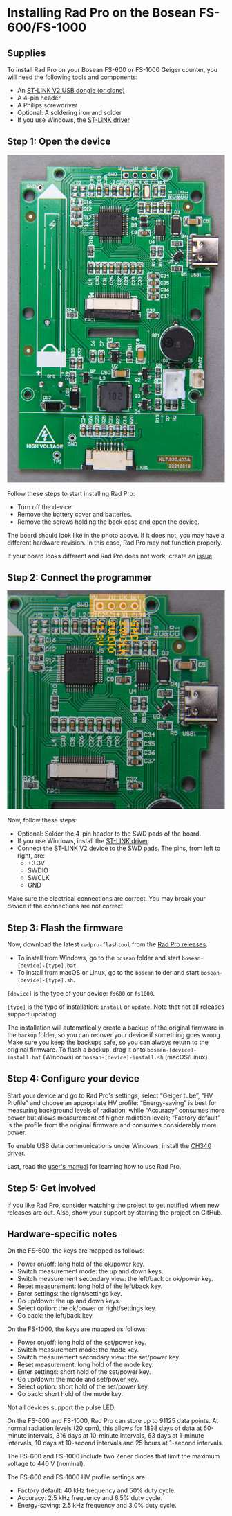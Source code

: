 # Installing Rad Pro on the Bosean FS-600/FS-1000

## Supplies

To install Rad Pro on your Bosean FS-600 or FS-1000 Geiger counter, you will need the following tools and components:

* An [ST-LINK V2 USB dongle (or clone)](https://www.amazon.com/s?k=st-link+v2)
* A 4-pin header
* A Philips screwdriver
* Optional: A soldering iron and solder
* If you use Windows, the [ST-LINK driver](https://www.st.com/en/development-tools/stsw-link009.html)

## Step 1: Open the device

![Bosean FS-600 circuit board](img/fs600-board.jpg)

Follow these steps to start installing Rad Pro:

* Turn off the device.
* Remove the battery cover and batteries.
* Remove the screws holding the back case and open the device.

The board should look like in the photo above. If it does not, you may have a different hardware revision. In this case, Rad Pro may not function properly.

If your board looks different and Rad Pro does not work, create an [issue](https://github.com/Gissio/radpro/issues).

## Step 2: Connect the programmer

![Bosean FS-600 connectors](img/fs600-swd.jpg)

Now, follow these steps:

* Optional: Solder the 4-pin header to the SWD pads of the board.
* If you use Windows, install the [ST-LINK driver](https://www.st.com/en/development-tools/stsw-link009.html).
* Connect the ST-LINK V2 device to the SWD pads. The pins, from left to right, are:
  * +3.3V
  * SWDIO
  * SWCLK
  * GND

Make sure the electrical connections are correct. You may break your device if the connections are not correct.

## Step 3: Flash the firmware

Now, download the latest `radpro-flashtool` from the [Rad Pro releases](https://github.com/Gissio/radpro/releases).

* To install from Windows, go to the `bosean` folder and start `bosean-[device]-[type].bat`.
* To install from macOS or Linux, go to the `bosean` folder and start `bosean-[device]-[type].sh`.

`[device]` is the type of your device: `fs600` or `fs1000`.

`[type]` is the type of installation: `install` or `update`. Note that not all releases support updating.

The installation will automatically create a backup of the original firmware in the `backup` folder, so you can recover your device if something goes wrong. Make sure you keep the backups safe, so you can always return to the original firmware. To flash a backup, drag it onto `bosean-[device]-install.bat` (Windows) or `bosean-[device]-install.sh` (macOS/Linux).

## Step 4: Configure your device

Start your device and go to Rad Pro's settings, select “Geiger tube”, “HV Profile” and choose an appropriate HV profile: “Energy-saving” is best for measuring background levels of radiation, while “Accuracy” consumes more power but allows measurement of higher radiation levels; “Factory default” is the profile from the original firmware and consumes considerably more power.

To enable USB data communications under Windows, install the [CH340 driver](https://www.catalog.update.microsoft.com/Search.aspx?q=USB%5CVID_1A86%26PID_7523).

Last, read the [user's manual](../../users.md) for learning how to use Rad Pro.

## Step 5: Get involved

If you like Rad Pro, consider watching the project to get notified when new releases are out. Also, show your support by starring the project on GitHub.

## Hardware-specific notes

On the FS-600, the keys are mapped as follows:

  * Power on/off: long hold of the ok/power key.
  * Switch measurement mode: the up and down keys.
  * Switch measurement secondary view: the left/back or ok/power key.
  * Reset measurement: long hold of the left/back key.
  * Enter settings: the right/settings key.
  * Go up/down: the up and down keys.
  * Select option: the ok/power or right/settings key.
  * Go back: the left/back key.

On the FS-1000, the keys are mapped as follows:

  * Power on/off: long hold of the set/power key.
  * Switch measurement mode: the mode key.
  * Switch measurement secondary view: the set/power key.
  * Reset measurement: long hold of the mode key.
  * Enter settings: short hold of the set/power key.
  * Go up/down: the mode and set/power key.
  * Select option: short hold of the set/power key.
  * Go back: short hold of the mode key.

Not all devices support the pulse LED.

On the FS-600 and FS-1000, Rad Pro can store up to 91125 data points. At normal radiation levels (20 cpm), this allows for 1898 days of data at 60-minute intervals, 316 days at 10-minute intervals, 63 days at 1-minute intervals, 10 days at 10-second intervals and 25 hours at 1-second intervals.

The FS-600 and FS-1000 include two Zener diodes that limit the maximum voltage to 440 V (nominal).

The FS-600 and FS-1000 HV profile settings are:

* Factory default: 40 kHz frequency and 50% duty cycle.
* Accuracy: 2.5 kHz frequency and 6.5% duty cycle.
* Energy-saving: 2.5 kHz frequency and 3.0% duty cycle.
